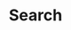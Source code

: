 ---
title: Search
showHeading: true
hideShareButtons: true
layout: search
cseId: '018117926413161381055:on2k5c03adm'
---